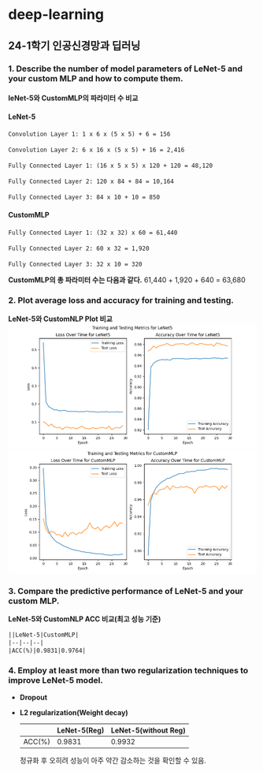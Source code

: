 # deep-learning
## 24-1학기 인공신경망과 딥러닝


### **1. Describe the number of model parameters of LeNet-5 and your custom MLP and how to compute them.**

#### leNet-5와 CustomMLP의 파라미터 수 비교
#### LeNet-5

    Convolution Layer 1: 1 x 6 x (5 x 5) + 6 = 156

    Convolution Layer 2: 6 x 16 x (5 x 5) + 16 = 2,416

    Fully Connected Layer 1: (16 x 5 x 5) x 120 + 120 = 48,120

    Fully Connected Layer 2: 120 x 84 + 84 = 10,164

    Fully Connected Layer 3: 84 x 10 + 10 = 850


#### CustomMLP

    Fully Connected Layer 1: (32 x 32) x 60 = 61,440

    Fully Connected Layer 2: 60 x 32 = 1,920

    Fully Connected Layer 3: 32 x 10 = 320

**CustomMLP의 총 파라미터 수는 다음과 같다.**
    61,440 + 1,920 + 640 = 63,680

### **2. Plot average loss and accuracy for training and testing.**
**LeNet-5와 CustomNLP Plot 비교**
![img1](mnist-classification/imgs/지영1.png)
![img1](mnist-classification/imgs/지영2.png)

### **3. Compare the predictive performance of LeNet-5 and your custom MLP.**
**LeNet-5와 CustomNLP ACC 비교(최고 성능 기준)**

    ||LeNet-5|CustomMLP|
    |--|--|--|
    |ACC(%)|0.9831|0.9764|


### **4. Employ at least more than two regularization techniques to improve LeNet-5 model.**

- **Dropout**

- **L2 regularization(Weight decay)**

    ||LeNet-5(Reg)|LeNet-5(without Reg)|
    |--|--|--|
    |ACC(%)|0.9831|0.9932|

    정규화 후 오히려 성능이 아주 약간 감소하는 것을 확인할 수 있음. 

